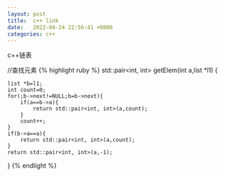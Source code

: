 ```yaml
---
layout: post
title:  c++ link
date:   2022-04-24 22:56:41 +0800
categories: c++
---
```

c++链表

//查找元素
{% highlight ruby %}
std::pair<int, int> getElem(int a,list *l1)
{

    list *b=l1;
    int count=0;
    for(;b->next!=NULL;b=b->next){
        if(a==b->a){
            return std::pair<int, int>(a,count);
        }
        count++;
    }
    if(b->a==a){
        return std::pair<int, int>(a,count);
    }
    return std::pair<int, int>(a,-1);
    
}
{% endlight %}

